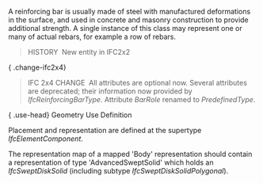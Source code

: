 ﻿A reinforcing bar is usually made of steel with manufactured deformations in the surface, and used in concrete and masonry construction to provide additional strength. A single instance of this class may represent one or many of actual rebars, for example a row of rebars.

> HISTORY&nbsp; New entity in IFC2x2

{ .change-ifc2x4}
> IFC 2x4 CHANGE&nbsp; All attributes are optional now. Several attributes are deprecated; their information now provided by _IfcReinforcingBarType_. Attribute _BarRole_ renamed to _PredefinedType_.

{ .use-head}
Geometry Use Definition

Placement and representation are defined at the supertype _IfcElementComponent_.

The representation map of a mapped 'Body' representation should contain a representation of type 'AdvancedSweptSolid' which holds an _IfcSweptDiskSolid_ (including subtype _IfcSweptDiskSolidPolygonal_).
